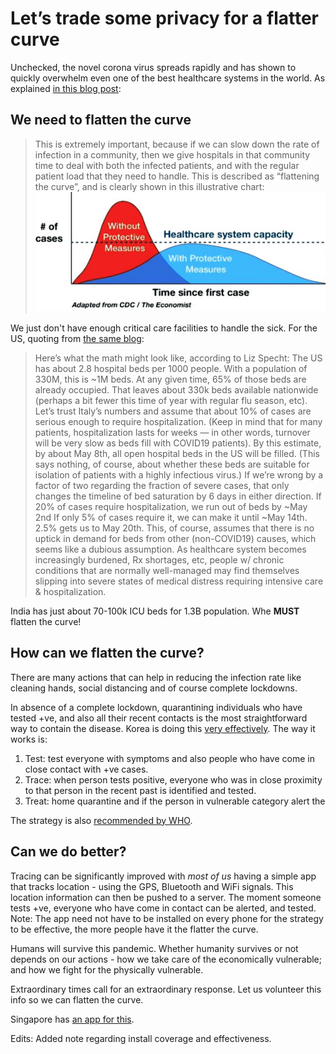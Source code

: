 # Let’s trade some privacy for a flatter curve


Unchecked, the novel corona virus spreads rapidly and has shown to quickly overwhelm even one of the best healthcare systems in the world. As explained [in this blog post](https://www.fast.ai/2020/03/09/coronavirus/):

## We need to flatten the curve

> This is extremely important, because if we can slow down the rate of infection in a community, then we give hospitals in that community time to deal with both the infected patients, and with the regular patient load that they need to handle. This is described as “flattening the curve”, and is clearly shown in this illustrative chart:
> ![](/images/flatten_curve.jpeg)

We just don't have enough critical care facilities to handle the sick. For the US, quoting from [the same blog](https://www.fast.ai/2020/03/09/coronavirus/):

>Here’s what the math might look like, according to Liz Specht:
>The US has about 2.8 hospital beds per 1000 people. With a population of 330M, this is ~1M beds. At any given time, 65% of those beds are already occupied. That leaves about 330k beds available nationwide (perhaps a bit fewer this time of year with regular flu season, etc). Let’s trust Italy’s numbers and assume that about 10% of cases are serious enough to require hospitalization. (Keep in mind that for many patients, hospitalization lasts for weeks — in other words, turnover will be very slow as beds fill with COVID19 patients). By this estimate, by about May 8th, all open hospital beds in the US will be filled. (This says nothing, of course, about whether these beds are suitable for isolation of patients with a highly infectious virus.) If we’re wrong by a factor of two regarding the fraction of severe cases, that only changes the timeline of bed saturation by 6 days in either direction. If 20% of cases require hospitalization, we run out of beds by ~May 2nd If only 5% of cases require it, we can make it until ~May 14th. 2.5% gets us to May 20th. This, of course, assumes that there is no uptick in demand for beds from other (non-COVID19) causes, which seems like a dubious assumption. As healthcare system becomes increasingly burdened, Rx shortages, etc, people w/ chronic conditions that are normally well-managed may find themselves slipping into severe states of medical distress requiring intensive care & hospitalization.

India has just about 70-100k ICU beds for 1.3B population. Whe **MUST** flatten the curve!

## How can we flatten the curve?
There are many actions that can help in reducing the infection rate like cleaning hands, social distancing and of course complete lockdowns.

In absence of a complete lockdown, quarantining individuals who have tested +ve, and also all their recent contacts is the most straightforward way to contain the disease. Korea is doing this [very effectively](https://www.bbc.com/news/world-asia-51970379). The way it works is:

1. Test: test everyone with symptoms and also people who have come in close contact with +ve cases.
2. Trace: when person tests positive, everyone who was in close proximity to that person in the recent past is identified and tested.
3. Treat: home quarantine and if the person in vulnerable category alert the 

The strategy is also [recommended by WHO](https://www.aljazeera.com/news/2020/03/testing-tracing-backbone-coronavirus-response-200318191010542.html).

## Can we do better?

Tracing can be significantly improved with *most of us* having a simple app that tracks location - using the GPS, Bluetooth and WiFi signals. This location information can then be pushed to a server. The moment someone tests +ve, everyone who have come in contact can be alerted, and tested. Note: The app need not have to be installed on every phone for the strategy to be effective, the more people have it the flatter the curve.

Humans will survive this pandemic. Whether humanity survives or not depends on our actions - how we take care of the economically vulnerable; and how we fight for the physically vulnerable.

Extraordinary times call for an extraordinary response. Let us volunteer this info so we can flatten the curve.

Singapore has [an app for this](https://www.gov.sg/article/help-speed-up-contact-tracing-with-tracetogether).




Edits:
Added note regarding install coverage and effectiveness.



